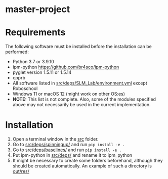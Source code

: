 # master-project

# Requirements
The following software must be installed before the installation can be performed:
- Python 3.7 or 3.9.10 
- ipm-python https://github.com/br4sco/ipm-python
- pyglet version 1.5.11 or 1.5.14
- cpprb
- All software listed in [src/deps/SLM_Lab/environment.yml](src/deps/SLM_Lab/environment.yml) except Roboschool
- Windows 11 or macOS 12 (might work on other OS:es)
- **NOTE:** This list is not complete. Also, some of the modules specified above may not necessarily be used in the current implementation.

# Installation
1. Open a terminal window in the [src]() folder.
2. Go to [src/deps/spinningup/](src/deps/spinningup/) and run `pip install -e .`
3. Go to [src/deps/baselines/](src/deps/baselines/) and run `pip install -e .`
4. Put ipm-python in [src/deps/](src/deps/) and rename it to ipm_python
5. It might be necessary to create some folders beforehand, although they should be created automatically. An example of such a directory is [out/res/]()